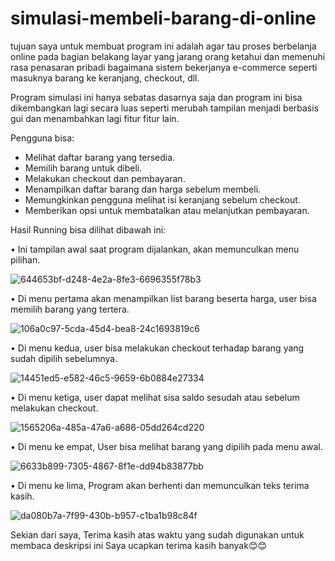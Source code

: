 # simulasi-membeli-barang-di-online

tujuan saya untuk membuat program ini adalah agar tau proses berbelanja online pada
bagian belakang layar yang jarang orang ketahui dan memenuhi rasa penasaran pribadi 
bagaimana sistem bekerjanya e-commerce seperti masuknya barang ke keranjang, checkout, dll.

Program simulasi ini hanya sebatas dasarnya saja dan program ini bisa dikembangkan lagi
secara luas seperti merubah tampilan menjadi berbasis gui dan menambahkan lagi fitur fitur lain.

Pengguna bisa:
 - Melihat daftar barang yang tersedia.
 - Memilih barang untuk dibeli.
 - Melakukan checkout dan pembayaran.
 - Menampilkan daftar barang dan harga sebelum membeli.
 - Memungkinkan pengguna melihat isi keranjang sebelum checkout.
 - Memberikan opsi untuk membatalkan atau melanjutkan pembayaran.

Hasil Running bisa dilihat dibawah ini:

• Ini tampilan awal saat program dijalankan, akan memunculkan menu pilihan.

![644653bf-d248-4e2a-8fe3-6696355f78b3](https://github.com/user-attachments/assets/d73f07d0-a8aa-426b-b946-d1570c4ca352)

• Di menu pertama akan menampilkan list barang beserta harga, user bisa memilih barang yang tertera.

![106a0c97-5cda-45d4-bea8-24c1693819c6](https://github.com/user-attachments/assets/41f22ec3-3df1-4b8c-9939-5bf2977ce13b)

• Di menu kedua, user bisa melakukan checkout terhadap barang yang sudah dipilih sebelumnya.

![14451ed5-e582-46c5-9659-6b0884e27334](https://github.com/user-attachments/assets/5cff5624-84a0-40a8-ab66-dc30147e8c01)

• Di menu ketiga, user dapat melihat sisa saldo sesudah atau sebelum melakukan checkout.

![1565206a-485a-47a6-a686-05dd264cd220](https://github.com/user-attachments/assets/6eaf989f-539a-461d-ab0f-a10d7d9bf1eb)

• Di menu ke empat, User bisa melihat barang yang dipilih pada menu awal.

![6633b899-7305-4867-8f1e-dd94b83877bb](https://github.com/user-attachments/assets/ed29d460-4cae-4751-b01d-33d56226927f)

• Di menu ke lima, Program akan berhenti dan memunculkan teks terima kasih.

![da080b7a-7f99-430b-b957-c1ba1b98c84f](https://github.com/user-attachments/assets/5ded2462-728e-48df-a0cb-324be17194f3)


Sekian dari saya,
Terima kasih atas waktu yang sudah digunakan untuk membaca deskripsi ini
Saya ucapkan terima kasih banyak😊😊
